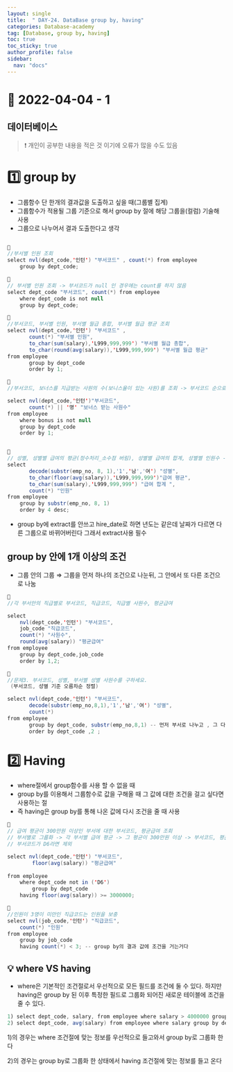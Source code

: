 ```yaml
---
layout: single
title:  " DAY-24. DataBase group by, having"
categories: Database-academy
tag: [Database, group by, having]
toc: true
toc_sticky: true
author_profile: false
sidebar:
  nav: "docs"
---
```



# 🔐 2022-04-04 - 1

## 데이터베이스 

<!--Quote-->

> ❗ 개인이 공부한 내용을 적은 것 이기에 오류가 많을 수도 있음 


# 1️⃣ group by

- 그룹함수 단 한개의 결과값을 도출하고 싶을 때(그룹별 집계)
- 그룹함수가 적용될 그룹 기준으로 해서 group by 절에 해당 그룹을(컬럼) 기술해 사용
- 그룹으로 나누어서 결과 도출한다고 생각

```java

🔎 
//부서별 인원 조회
select nvl(dept_code,'인턴') "부서코드" , count(*) from employee 
    group by dept_code;

🔎 
// 부서별 인원 조회 -> 부서코드가 null 인 경우에는 count를 하지 않음 
select dept_code "부서코드", count(*) from employee
    where dept_code is not null
    group by dept_code;

🔎
//부서코드, 부서별 인원, 부서별 월급 총합, 부서별 월급 평균 조회
select nvl(dept_code,'인턴') "부서코드" ,
       count(*) "부서별 인원", 
       to_char(sum(salary),'L999,999,999') "부서별 월급 총합", 
       to_char(round(avg(salary)),'L999,999,999') "부서별 월급 평균"
from employee
       group by dept_code
       order by 1;

🔎
//부서코드, 보너스를 지급받는 사원의 수(보니스율이 있는 사원)를 조회 -> 부서코드 순으로 정렬

select nvl(dept_code,'인턴')"부서코드", 
       count(*) || '명' "보너스 받는 사원수" 
from employee
    where bonus is not null
    group by dept_code
    order by 1;
```

```java

🔎
// 성별, 성별별 급여의 평균(정수처리_소수점 버림), 성별별 급여의 합계, 성별별 인원수 -> 인원수를 기준으로 내림차순 
select 
       decode(substr(emp_no, 8, 1),'1','남','여') "성별", 
       to_char(floor(avg(salary)),'L999,999,999')"급여 평균", 
       to_char(sum(salary),'L999,999,999') "급여 합계 ",
       count(*) "인원" 
from employee
    group by substr(emp_no, 8, 1)
    order by 4 desc;
```

- group by에 extract를 안쓰고 hire_date로 하면 년도는 같은데 날짜가 다르면 다른 그룹으로 바뀌어버린다 그래서 extract사용 필수

## group by 안에 1개 이상의 조건

- 그룹 안의 그룹 ⇒ 그룹을 먼저 하나의 조건으로 나눈뒤, 그 안에서 또 다른 조건으로 나눔

```java
🔎
//각 부서안의 직급별로 부서코드, 직급코드, 직급별 사원수, 평균급여

select  
    nvl(dept_code,'인턴') "부서코드",
    job_code "직급코드",
    count(*) "사원수",
    round(avg(salary)) "평균급여"
from employee
    group by dept_code,job_code
    order by 1,2;
```

```java
🔎
//문제3. 부서코드, 성별, 부서별 성별 사원수를 구하세요. 
 (부서코드, 성별 기준 오름차순 정렬)

select nvl(dept_code,'인턴') "부서코드",
       decode(substr(emp_no,8,1),'1','남','여') "성별",
       count(*)
from employee
       group by dept_code, substr(emp_no,8,1) -- 먼저 부서로 나누고 , 그 다음 성별로 나눔 
       order by dept_code ,2 ;
```

# 2️⃣ Having

- where절에서 group함수를 사용 할 수 없을 때
- group by를 이용해서 그룹함수로 값을 구해올 때 그 값에 대한 조건을 걸고 싶다면 사용하는 절
- 즉 having은 group by를 통해 나온 값에 다시 조건을 줄 때 사용

```java
🔎
// 급여 평균이 300만원 이상인 부서에 대한 부서코드, 평균급여 조회
// 부서별로 그룹화 -> 각 부서별 급여 평균 -> 그 평균이 300만원 이상 -> 부서코드, 평균급여 조회
// 부서코드가 D6라면 제외

select nvl(dept_code,'인턴') "부서코드",
	    floor(avg(salary)) "평균급여"
	
from employee
	where dept_code not in ('D6')
		group by dept_code
	having floor(avg(salary)) >= 3000000;
```

```java
🔎
//인원이 3명이 미만인 직급코드는 인원을 보충 
select nvl(job_code,'인턴') "직급코드", 
    count(*) "인원"
from employee
    group by job_code 
    having count(*) < 3; -- group by의 결과 값에 조건을 거는거다
```

## 💡 where VS having

- where은 기본적인 조건절로서 우선적으로 모든 필드를 조건에 둘 수 있다. 하지만 having은 group by 된 이후 특정한 필드로 그룹화 되어진 새로운 테이블에 조건을 줄 수 있다.

```java
1) select dept_code, salary, from employee where salary > 4000000 group by dept_code; 
2) select dept_code, avg(salary) from employee where salary group by dept_code having avg(salary)> 4000000;
```

1)의 경우는 where 조건절에 맞는 정보를 우선적으로 들고와서 group by로 그룹화 한다

2)의 경우는 group by로 그룹화 한 상태에서 having 조건절에 맞는 정보를 들고 온다